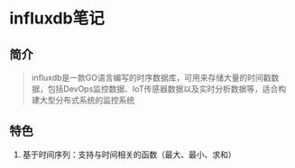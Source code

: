 # influxdb笔记

## 简介

> influxdb是一款GO语言编写的时序数据库，可用来存储大量的时间戳数据，包括DevOps监控数据、IoT传感器数据以及实时分析数据等，适合构建大型分布式系统的监控系统

## 特色

1. 基于时间序列：支持与时间相关的函数（最大、最小、求和）


